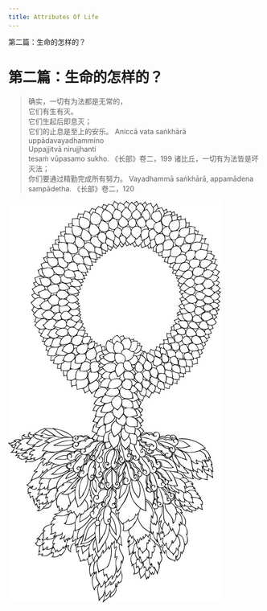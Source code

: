 ```yaml
---
title: Attributes Of Life
---
```


第二篇：生命的怎样的？

# 第二篇：生命的怎样的？

> 确实，一切有为法都是无常的，  
> 它们有生有灭。  
> 它们生起后即息灭；  
> 它们的止息是至上的安乐。 Aniccā vata saṅkhārā  
> uppādavayadhammino  
> Uppajjitvā nirujjhanti  
> tesaṁ vūpasamo sukho. 《长部》卷二，199 诸比丘，一切有为法皆是坏灭法；  
> 你们要通过精勤完成所有努力。 Vayadhammā saṅkhārā, appamādena sampādetha. 《长部》卷二，120

[![image](./includes/images/illustrations/white-garland-decor-black.jpg)](https://buddhadhamma.github.io/includes/images/illustrations/white-garland-decor-black.pdf)